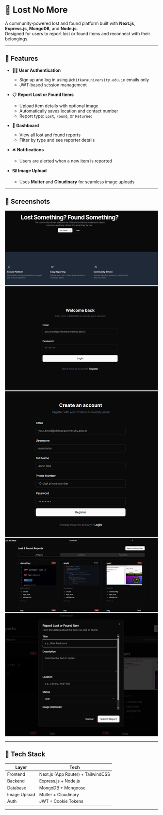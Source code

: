 # 🧭 Lost No More

A community-powered lost and found platform built with **Next.js**, **Express.js**, **MongoDB**, and **Node.js**.  
Designed for users to report lost or found items and reconnect with their belongings.

---

## 🚀 Features

- 🧑‍💻 **User Authentication**
  - Sign up and log in using `@chitkarauniversity.edu.in` emails only
  - JWT-based session management

- 📋 **Report Lost or Found Items**
  - Upload item details with optional image
  - Automatically saves location and contact number
  - Report type: `Lost`, `Found`, or `Returned`

- 🔎 **Dashboard**
  - View all lost and found reports
  - Filter by type and see reporter details

- 🛎️ **Notifications**
  - Users are alerted when a new item is reported

- 🖼️ **Image Upload**
  - Uses **Multer** and **Cloudinary** for seamless image uploads

---

## 📸 Screenshots

![Landing Page ](/screenshots/Landing.png)
![Login Page](/screenshots/Login.png)
![Signup Page](/screenshots/Signup.png)
![Dashboard View](/screenshots/Dashboard.png)
![Report Item Form](/screenshots/reportform.png)


---

## 🧱 Tech Stack

| Layer         | Tech                                |
|--------------|--------------------------------------|
| Frontend     | Next.js (App Router) + TailwindCSS   |
| Backend      | Express.js + Node.js                 |
| Database     | MongoDB + Mongoose                   |
| Image Upload | Multer + Cloudinary                  |
| Auth         | JWT + Cookie Tokens                  |

---